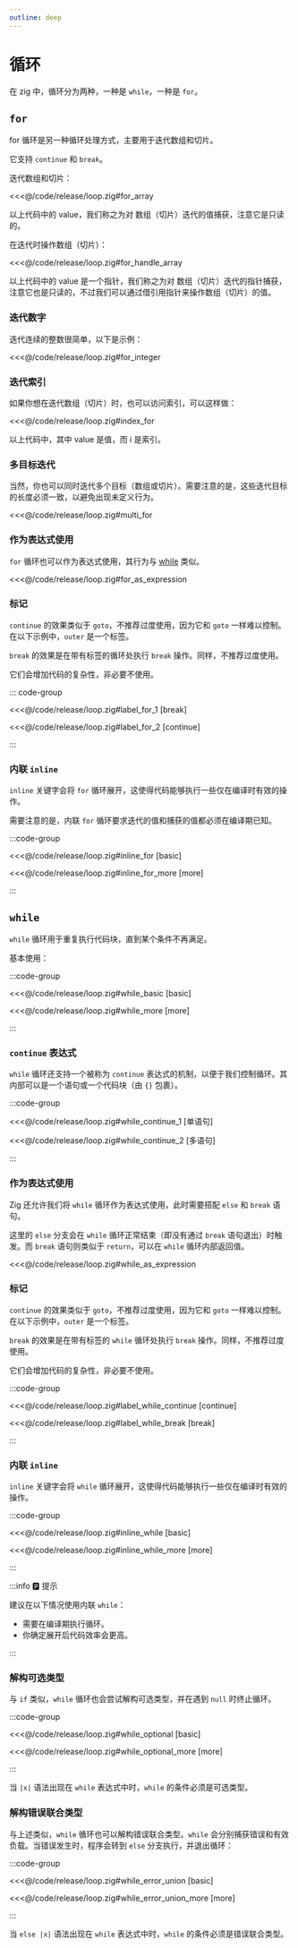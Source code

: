 ```yaml
---
outline: deep
---
```


# 循环

<!-- 讲解标签 blocks break -->

在 zig 中，循环分为两种，一种是 `while`，一种是 `for`。

## `for`

for 循环是另一种循环处理方式，主要用于迭代数组和切片。

它支持 `continue` 和 `break`。

迭代数组和切片：

<<<@/code/release/loop.zig#for_array

以上代码中的 value，我们称之为对 数组（切片）迭代的值捕获，注意它是只读的。

在迭代时操作数组（切片）：

<<<@/code/release/loop.zig#for_handle_array

以上代码中的 value 是一个指针，我们称之为对 数组（切片）迭代的指针捕获，注意它也是只读的，不过我们可以通过借引用指针来操作数组（切片）的值。

### 迭代数字

迭代连续的整数很简单，以下是示例：

<<<@/code/release/loop.zig#for_integer

### 迭代索引

如果你想在迭代数组（切片）时，也可以访问索引，可以这样做：

<<<@/code/release/loop.zig#index_for

以上代码中，其中 value 是值，而 i 是索引。

### 多目标迭代

当然，你也可以同时迭代多个目标（数组或切片）。需要注意的是，这些迭代目标的长度必须一致，以避免出现未定义行为。

<<<@/code/release/loop.zig#multi_for

### 作为表达式使用

`for` 循环也可以作为表达式使用，其行为与 [while](#作为表达式使用) 类似。

<<<@/code/release/loop.zig#for_as_expression

### 标记

`continue` 的效果类似于 `goto`，不推荐过度使用，因为它和 `goto` 一样难以控制。在以下示例中，`outer` 是一个标签。

`break` 的效果是在带有标签的循环处执行 `break` 操作。同样，不推荐过度使用。

它们会增加代码的复杂性，非必要不使用。

::: code-group

<<<@/code/release/loop.zig#label_for_1 [break]

<<<@/code/release/loop.zig#label_for_2 [continue]

:::

### 内联 `inline`

`inline` 关键字会将 `for` 循环展开，这使得代码能够执行一些仅在编译时有效的操作。

需要注意的是，内联 `for` 循环要求迭代的值和捕获的值都必须在编译期已知。

:::code-group

<<<@/code/release/loop.zig#inline_for [basic]

<<<@/code/release/loop.zig#inline_for_more [more]

:::

## `while`

`while` 循环用于重复执行代码块，直到某个条件不再满足。

基本使用：

:::code-group

<<<@/code/release/loop.zig#while_basic [basic]

<<<@/code/release/loop.zig#while_more [more]

:::

### `continue` 表达式

`while` 循环还支持一个被称为 `continue` 表达式的机制，以便于我们控制循环。其内部可以是一个语句或一个代码块（由 `{}` 包裹）。

:::code-group

<<<@/code/release/loop.zig#while_continue_1 [单语句]

<<<@/code/release/loop.zig#while_continue_2 [多语句]

:::

### 作为表达式使用

Zig 还允许我们将 `while` 循环作为表达式使用，此时需要搭配 `else` 和 `break` 语句。

这里的 `else` 分支会在 `while` 循环正常结束（即没有通过 `break` 语句退出）时触发。而 `break` 语句则类似于 `return`，可以在 `while` 循环内部返回值。

<<<@/code/release/loop.zig#while_as_expression

### 标记

`continue` 的效果类似于 `goto`，不推荐过度使用，因为它和 `goto` 一样难以控制。在以下示例中，`outer` 是一个标签。

`break` 的效果是在带有标签的 `while` 循环处执行 `break` 操作。同样，不推荐过度使用。

它们会增加代码的复杂性，非必要不使用。

:::code-group

<<<@/code/release/loop.zig#label_while_continue [continue]

<<<@/code/release/loop.zig#label_while_break [break]

:::

### 内联 `inline`

`inline` 关键字会将 `while` 循环展开，这使得代码能够执行一些仅在编译时有效的操作。

:::code-group

<<<@/code/release/loop.zig#inline_while [basic]

<<<@/code/release/loop.zig#inline_while_more [more]

:::

:::info 🅿️ 提示

建议在以下情况使用内联 `while`：

-   需要在编译期执行循环。
-   你确定展开后代码效率会更高。

:::

### 解构可选类型

与 `if` 类似，`while` 循环也会尝试解构可选类型，并在遇到 `null` 时终止循环。

:::code-group

<<<@/code/release/loop.zig#while_optional [basic]

<<<@/code/release/loop.zig#while_optional_more [more]

:::

当 `|x|` 语法出现在 `while` 表达式中时，`while` 的条件必须是可选类型。

### 解构错误联合类型

与上述类似，`while` 循环也可以解构错误联合类型。`while` 会分别捕获错误和有效负载。当错误发生时，程序会转到 `else` 分支执行，并退出循环：

:::code-group

<<<@/code/release/loop.zig#while_error_union [basic]

<<<@/code/release/loop.zig#while_error_union_more [more]

:::

当 `else |x|` 语法出现在 `while` 表达式中时，`while` 的条件必须是错误联合类型。
